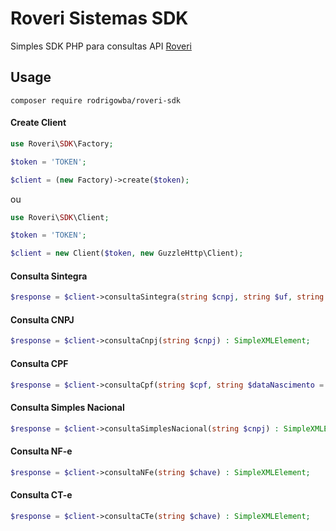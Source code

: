 # Roveri Sistemas SDK

Simples SDK PHP para consultas API [Roveri](https://www.roveri.inf.br)

## Usage

`composer require rodrigowba/roveri-sdk`

#### Create Client
```php
use Roveri\SDK\Factory;

$token = 'TOKEN';

$client = (new Factory)->create($token);
```
ou
```php
use Roveri\SDK\Client;

$token = 'TOKEN';

$client = new Client($token, new GuzzleHttp\Client);
```

#### Consulta Sintegra
```php
$response = $client->consultaSintegra(string $cnpj, string $uf, string $inscricaoEstadual = '') : SimpleXMLElement;
```
#### Consulta CNPJ
```php
$response = $client->consultaCnpj(string $cnpj) : SimpleXMLElement;
```
#### Consulta CPF
```php
$response = $client->consultaCpf(string $cpf, string $dataNascimento = '') : SimpleXMLElement;
```
#### Consulta Simples Nacional
```php
$response = $client->consultaSimplesNacional(string $cnpj) : SimpleXMLElement;
```
#### Consulta NF-e
```php
$response = $client->consultaNFe(string $chave) : SimpleXMLElement;
```
#### Consulta CT-e
```php
$response = $client->consultaCTe(string $chave) : SimpleXMLElement;
```